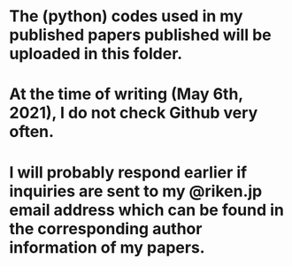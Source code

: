 # The (python) codes used in my published papers published will be uploaded in this folder.
# At the time of writing (May 6th, 2021), I do not check Github very often.
# I will probably respond earlier if inquiries are sent to my @riken.jp email address which can be found in the corresponding author information of my papers.

